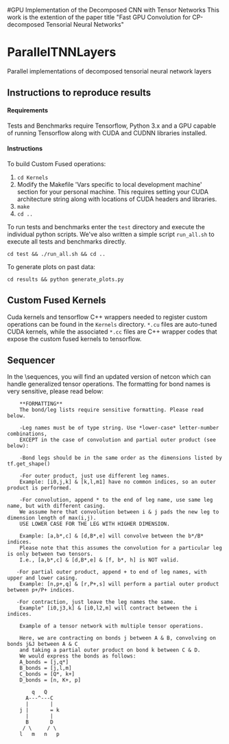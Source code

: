 #GPU Implementation of the Decomposed CNN with Tensor Networks 
This work is the extention of the paper title "Fast GPU Convolution for CP-decomposed Tensorial Neural Networks"

# ParallelTNNLayers
Parallel implementations of decomposed tensorial neural network layers

## Instructions to reproduce results

#### Requirements
Tests and Benchmarks require Tensorflow, Python 3.x and a GPU capable of running Tensorflow along with CUDA and CUDNN libraries installed.

#### Instructions

To build Custom Fused operations:

1. `cd Kernels`
1. Modify the Makefile 'Vars specific to local development machine' section for your personal machine. This requires setting your CUDA architecture string along with locations of CUDA headers and libraries. 
1. `make `
1. `cd ..`

To run tests and benchmarks enter the `test` directory and execute the individual python scripts. We've also written a simple script `run_all.sh` to execute all tests and benchmarks directly.

`cd test && ./run_all.sh && cd ..`

To generate plots on past data:

`cd results && python generate_plots.py`

## Custom Fused Kernels

Cuda kernels and tensorflow C++ wrappers needed to register custom operations
can be found in the `Kernels` directory. `*.cu` files are auto-tuned CUDA kernels, while
the associated `*.cc` files are C++ wrapper codes that expose the custom fused kernels to
tensorflow.

## Sequencer

In the \sequences, you will find an updated version of netcon which can handle generalized tensor operations.
The formatting for bond names is very sensitive, please read below:

        **FORMATTING**
        The bond/leg lists require sensitive formatting. Please read below.

        -Leg names must be of type string. Use *lower-case* letter-number combinations,
        EXCEPT in the case of convolution and partial outer product (see below):

        -Bond legs should be in the same order as the dimensions listed by tf.get_shape()

        -For outer product, just use different leg names.
        Example: [i0,j,k] & [k,l,m1] have no common indices, so an outer product is performed.

        -For convolution, append * to the end of leg name, use same leg name, but with different casing.
        We assume here that convolution between i & j pads the new leg to dimension length of max(i,j).
        USE LOWER CASE FOR THE LEG WITH HIGHER DIMENSION.

        Example: [a,b*,c] & [d,B*,e] will convolve between the b*/B* indices.
        Please note that this assumes the convolution for a particular leg is only between two tensors.
        I.e., [a,b*,c] & [d,B*,e] & [f, b*, h] is NOT valid.

       -For partial outer product, append + to end of leg names, with upper and lower casing.
        Example: [n,p+,q] & [r,P+,s] will perform a partial outer product between p+/P+ indices.

       -For contraction, just leave the leg names the same.
        Example" [i0,j3,k] & [i0,l2,m] will contract between the i indices.

        Example of a tensor network with multiple tensor operations.

        Here, we are contracting on bonds j between A & B, convolving on bonds j&J between A & C
        and taking a partial outer product on bond k between C & D.
        We would express the bonds as follows:
        A_bonds = [j,q*]
        B_bonds = [j,l,m]
        C_bonds = [Q*, k+]
        D_bonds = [n, K+, p]

            q   Q
          A---^---C
          |       |
        j |       = k
          |       |
          B       D
         / \     / \
        l   m   n   p


